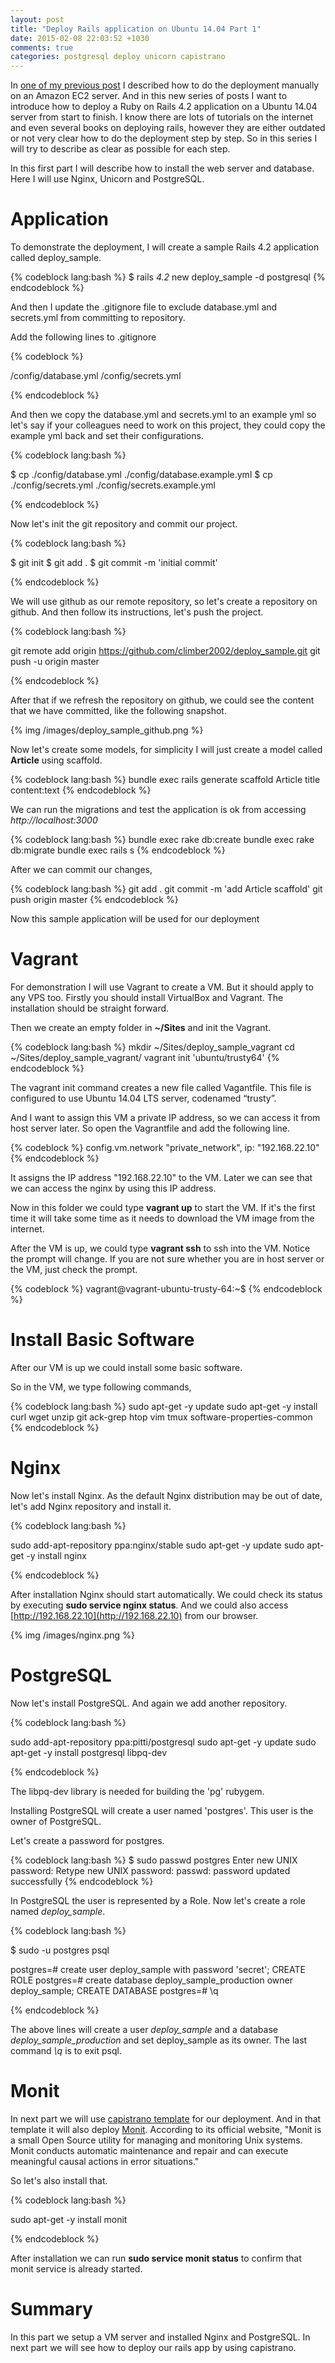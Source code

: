 ```yaml
---
layout: post
title: "Deploy Rails application on Ubuntu 14.04 Part 1"
date: 2015-02-08 22:03:52 +1030
comments: true
categories: postgresql deploy unicorn capistrano
---
```


In [one of my previous post](http://climber2002.github.io/blog/2014/09/07/depoly-a-rails-4-application-on-an-amazon-ec2-server/) I described how to do the deployment manually on an Amazon EC2 server. And in this new series of posts I want to introduce how to deploy a Ruby on Rails 4.2 application on a Ubuntu 14.04 server from start to finish. I know there are lots of tutorials on the internet and even several books on deploying rails, however they are either outdated or not very clear how to do the deployment step by step. So in this series I will try to describe as clear as possible for each step.

In this first part I will describe how to install the web server and database. Here I will use Nginx, Unicorn and PostgreSQL.


# Application
To demonstrate the deployment, I will create a sample Rails 4.2 application called deploy_sample. 

{% codeblock lang:bash %}
$ rails _4.2_ new deploy_sample -d postgresql
{% endcodeblock %}

And then I update the .gitignore file to exclude database.yml and secrets.yml from committing to repository.

Add the following lines to .gitignore

{% codeblock %}

/config/database.yml
/config/secrets.yml

{% endcodeblock %}

And then we copy the database.yml and secrets.yml to an example yml so let's say if your colleagues need to work on this project, they could copy the example yml back and set their configurations.

{% codeblock lang:bash %}

$ cp ./config/database.yml ./config/database.example.yml
$ cp ./config/secrets.yml ./config/secrets.example.yml

{% endcodeblock %}

Now let's init the git repository and commit our project.

{% codeblock lang:bash %}

$ git init
$ git add .
$ git commit -m 'initial commit'

{% endcodeblock %}

We will use github as our remote repository, so let's create a repository on github. And then follow its instructions, let's push the project.

{% codeblock lang:bash %}

git remote add origin https://github.com/climber2002/deploy_sample.git
git push -u origin master

{% endcodeblock %}

After that if we refresh the repository on github, we could see the content that we have committed, like the following snapshot.

{% img /images/deploy_sample_github.png %}

Now let's create some models, for simplicity I will just create a model called **Article** using scaffold.

{% codeblock lang:bash %}
bundle exec rails generate scaffold Article title content:text
{% endcodeblock %}

We can run the migrations and test the application is ok from accessing *http://localhost:3000*

{% codeblock lang:bash %}
bundle exec rake db:create
bundle exec rake db:migrate
bundle exec rails s
{% endcodeblock %}

After we can commit our changes,

{% codeblock lang:bash %}
git add .
git commit -m 'add Article scaffold'
git push origin master
{% endcodeblock %}

Now this sample application will be used for our deployment

# Vagrant
For demonstration I will use Vagrant to create a VM. But it should apply to any VPS too. Firstly you should install VirtualBox and Vagrant. The installation should be straight forward.

Then we create an empty folder in **~/Sites** and init the Vagrant.

{% codeblock lang:bash %}
mkdir ~/Sites/deploy_sample_vagrant
cd ~/Sites/deploy_sample_vagrant/
vagrant init 'ubuntu/trusty64'
{% endcodeblock %}

The vagrant init command creates a new file called Vagantfile. This file is configured to use Ubuntu 14.04 LTS server, codenamed “trusty”. 

And I want to assign this VM a private IP address, so we can access it from host server later. So open the Vagrantfile and add the following line.

{% codeblock %}
config.vm.network "private_network", ip: "192.168.22.10"
{% endcodeblock %}

It assigns the IP address "192.168.22.10" to the VM. Later we can see that we can access the nginx by using this IP address.

Now in this folder we could type **vagrant up** to start the VM. If it's the first time it will take some time as it needs to download the VM image from the internet.

After the VM is up, we could type **vagrant ssh** to ssh into the VM. Notice the prompt will change. If you are not sure whether you are in host server or the VM, just check the prompt.

{% codeblock %}
vagrant@vagrant-ubuntu-trusty-64:~$
{% endcodeblock %}

# Install Basic Software
After our VM is up we could install some basic software.

So in the VM, we type following commands,

{% codeblock lang:bash %}
sudo apt-get -y update
sudo apt-get -y install curl wget unzip git ack-grep htop vim tmux software-properties-common
{% endcodeblock %}

# Nginx
Now let's install Nginx. As the default Nginx distribution may be out of date, let's add Nginx repository and install it.

{% codeblock lang:bash %}

sudo add-apt-repository ppa:nginx/stable
sudo apt-get -y update
sudo apt-get -y install nginx

{% endcodeblock %}

After installation Nginx should start automatically. We could check its status by executing **sudo service nginx status**. And we could also access [http://192.168.22.10](http://192.168.22.10) from our browser.

{% img /images/nginx.png %}

# PostgreSQL

Now let's install PostgreSQL. And again we add another repository.

{% codeblock lang:bash %}

sudo add-apt-repository ppa:pitti/postgresql
sudo apt-get -y update
sudo apt-get -y install postgresql libpq-dev

{% endcodeblock %}

The libpq-dev library is needed for building the 'pg' rubygem.

Installing PostgreSQL will create a user named 'postgres'. This user is the owner of PostgreSQL.

Let's create a password for postgres.

{% codeblock lang:bash %}
$ sudo passwd postgres
Enter new UNIX password:
Retype new UNIX password:
passwd: password updated successfully
{% endcodeblock %}

In PostgreSQL the user is represented by a Role. Now let's create a role named *deploy_sample*.

{% codeblock lang:bash %}

$ sudo -u postgres psql

postgres=# create user deploy_sample with password 'secret';
CREATE ROLE
postgres=# create database deploy_sample_production owner deploy_sample;
CREATE DATABASE
postgres=# \q

{% endcodeblock %}

The above lines will create a user *deploy_sample* and a database *deploy_sample_production* and set deploy_sample as its owner. The last command *\q* is to exit psql.

# Monit
In next part we will use [capistrano template](https://github.com/TalkingQuickly/capistrano-3-rails-template) for our deployment. And in that template it will also deploy [Monit](http://mmonit.com/monit/). According to its official website, "Monit is a small Open Source utility for managing and monitoring Unix systems. Monit conducts automatic maintenance and repair and can execute meaningful causal actions in error situations."

So let's also install that.

{% codeblock lang:bash %}

sudo apt-get -y install monit

{% endcodeblock %}

After installation we can run **sudo service monit status** to confirm that monit service is already started.

# Summary
In this part we setup a VM server and installed Nginx and PostgreSQL. In next part we will see how to deploy our rails app by using capistrano.

